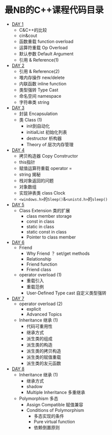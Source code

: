 # 最NB的C++课程代码目录
- [DAY 1](https://github.com/zwx2000/Cpp_Space/tree/master/Cpp/day01)  
    - C&C++的比较
    - cin&cout
    - 函数重载 function overload
    - 运算符重载 Op Overload
    - 默认参数 Default Argument 
    - 引用 & Reference(1)
- [DAY 2](https://github.com/zwx2000/Cpp_Space/tree/master/Cpp/day02)
    - 引用 & Reference(2)  
    - 堆内存操作 new/delete  
    - 内联函数 inline function  
    - 类型强转 Type Cast  
    - 命名空间 namespace  
    - 字符串类 string  
- [DAY 3](https://github.com/zwx2000/Cpp_Space/tree/master/Cpp/day03)  
    - 封装 Encapsulation  
    - 类 Class (1)
        - init到自动化
        - initialList 初始化列表
        - destructor 析构器
        - Theory of 层次内存管理  
- [DAY 4](https://github.com/zwx2000/Cpp_Space/tree/master/Cpp/day04)  
    - 拷贝构造器 Copy Constructor
    - this指针
    - 赋值运算符重载 operator =
    - string 揭秘
    - 栈对象返回的问题
    - 对象数组
    - 实现钟表类 class Clock
    - `<windows.h>`的`Sleep()`&`<unistd.h>`的`sleep()`  
- [DAY 5](https://github.com/zwx2000/Cpp_Space/tree/master/Cpp/day05)  
    - Class Extension 类的扩展
        - class member storage
        - const in class
        - static in class
        - static const in class
        - Pointer to class member  
- [DAY 6](https://github.com/zwx2000/Cpp_Space/tree/master/Cpp/day06)  
    - Friend
        - Why Friend ？ set/get methods  
        - Relationship  
        - Friend function
        - Friend class
    - operator overload (1)
        - 重载引入
        - 重载范例
        - User-Defined Type cast 自定义类型强转  
- [DAY 7](https://github.com/zwx2000/Cpp_Space/tree/master/Cpp/day07)
    - operator overload (2)
        - explicit
        - Advanced Topics
    - Inheritance 继承 (1)
        - 代码可重用性
        - 继承方式
        - 派生类的组成
        - 派生类的构造
        - 派生类的拷贝构造
        - 派生类的赋值重载
        - 派生类的友元函数
- [DAY 8](https://github.com/zwx2000/Cpp_Space/tree/master/Cpp/day08)
    - Inheritance 继承 (1)
        - 继承方式
        - shadow
        - Multiple Inheritance 多重继承
    - Polymorphism 多态
        - Assign Compatible 赋值兼容
        - Conditions of Polymorphism
            - 多态实现的条件
            - Pure virtual function
            - 依赖倒置原则